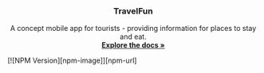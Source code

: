 <!-- PROJECT LOGO -->
<p align="center">
  <h3 align="center">TravelFun</h3>

  <p align="center">
    A concept mobile app for tourists - providing information for places to stay and eat.
    <br />
    <a href="https://github.com/LawDominic/TravelFun/blob/master/README.md"><strong>Explore the docs »</strong></a>
    <br />
  </p>
</p>

[![NPM Version][npm-image]][npm-url]